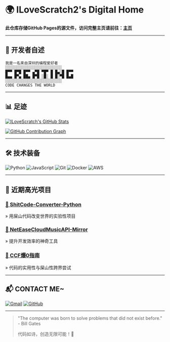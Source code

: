 # 🌍 ILoveScratch2's Digital Home

**此仓库存储GitHub Pages的源文件，访问完整主页请前往：[主页](https://ilovescratch.us.kg)**

--- 

## 👋 开发者自述

```text
我是一名来自深圳的编程爱好者
░░░░░░░░░░░░░░░░░░░░░░░░░
█▀▀ █▀█ █▀▀ ▄▀█ ▀█▀ █ █▄░█ █▀▀
█▄▄ █▀▄ ██▄ █▀█ ░█░ █ █░▀█ █▄█
░░░░░░░░░░░░░░░░░░░░░░░░░
CODE CHANGES THE WORLD
```

---

## 📊 足迹

[![ILoveScratch's GitHub Stats](https://github-readme-stats.vercel.app/api?username=ILoveScratch2&show_icons=true&theme=radical)](https://github.com/ILoveScratch2)

[![GitHub Contribution Graph](https://ghchart.rshah.org/ILoveScratch2)](https://github.com/ILoveScratch2)

---

## 🛠️ 技术装备

![Python](https://img.shields.io/badge/-Python-3776AB?logo=python&logoColor=white)
![JavaScript](https://img.shields.io/badge/-JavaScript-F7DF1E?logo=javascript&logoColor=black)
![Git](https://img.shields.io/badge/-Git-F05032?logo=git&logoColor=white)
![Docker](https://img.shields.io/badge/-Docker-2496ED?logo=docker&logoColor=white)
![AWS](https://img.shields.io/badge/-AWS-232F3E?logo=amazonaws)

---

## 🚀 近期高光项目

### [🌟 ShitCode-Converter-Python](https://github.com/ILoveScratch2/ShitCode-Converter-Python.git)
» 用屎山代码改变世界的实验性项目

### [🔧 NetEaseCloudMusicAPI-Mirror](https://github.com/ILoveScratch2/NeteaseCloudMusicAPI-Mirror.git)
» 提升开发效率的神奇工具

### [🎨 CCF爆0指南 ](https://github.com/ILoveScratch2/CCF-Boom-0-Guide.git)
» 代码的实用性与屎山性跨界尝试

---

## 📬 CONTACT ME~

[![Gmail](https://img.shields.io/badge/-Gmail-EA4335?logo=gmail&logoColor=white)](mailto:ilovescratch2@gmail.com)
[![GitHub](https://img.shields.io/badge/-GitHub-181717?logo=github)](https://github.com/ILoveScratch2)

---


> "The computer was born to solve problems 
> that did not exist before." - Bill Gates
> 
> 代码如诗，创造无限可能！🚀
```
